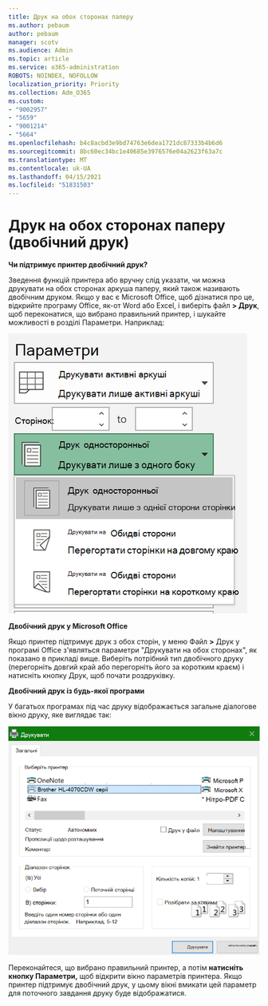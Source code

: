 ```yaml
---
title: Друк на обох сторонах паперу
ms.author: pebaum
author: pebaum
manager: scotv
ms.audience: Admin
ms.topic: article
ms.service: o365-administration
ROBOTS: NOINDEX, NOFOLLOW
localization_priority: Priority
ms.collection: Adm_O365
ms.custom:
- "9002957"
- "5659"
- "9001214"
- "5664"
ms.openlocfilehash: b4c8acbd3e9bd74763e6dea1721dc87333b4b6d6
ms.sourcegitcommit: 8bc60ec34bc1e40685e3976576e04a2623f63a7c
ms.translationtype: MT
ms.contentlocale: uk-UA
ms.lasthandoff: 04/15/2021
ms.locfileid: "51831503"
---
```

# <a name="printing-on-both-sides-of-paper-duplex-printing"></a>Друк на обох сторонах паперу (двобічний друк)

**Чи підтримує принтер двобічний друк?**

Зведення функцій принтера або вручну слід указати, чи можна друкувати на обох сторонах аркуша паперу, який також називають двобічним друком. Якщо у вас є Microsoft Office, щоб дізнатися про це, відкрийте програму Office, як-от Word або Excel, і виберіть файл **> Друк**, щоб переконатися, що вибрано правильний принтер, і шукайте можливості в розділі Параметри. Наприклад: 

![Настройки принтера](media/print-settings.png)

**Двобічний друк у Microsoft Office**

Якщо принтер підтримує друк з обох сторін, у меню Файл **>** Друк у програмі Office з'являться параметри "Друкувати на обох сторонах", як показано в прикладі вище.  Виберіть потрібний тип двобічного друку (перегорніть довгий край  або перегорніть його за коротким краєм) і натисніть кнопку Друк, щоб почати роздруківку.

**Двобічний друк із будь-якої програми**

У багатьох програмах під час друку відображається загальне діалогове вікно друку, яке виглядає так: 

![Діалогове вікно "Друк"](media/print-dialog.png)

Переконайтеся, що вибрано правильний принтер, а потім **натисніть кнопку Параметри,** щоб відкрити вікно параметрів принтера. Якщо принтер підтримує двобічний друк, у цьому вікні вмикати цей параметр для поточного завдання друку буде відображатися.
